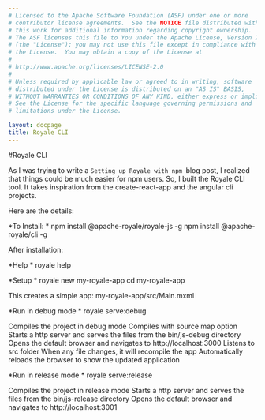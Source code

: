 ```yaml
---
# Licensed to the Apache Software Foundation (ASF) under one or more
# contributor license agreements.  See the NOTICE file distributed with
# this work for additional information regarding copyright ownership.
# The ASF licenses this file to You under the Apache License, Version 2.0
# (the "License"); you may not use this file except in compliance with
# the License.  You may obtain a copy of the License at
# 
# http://www.apache.org/licenses/LICENSE-2.0
# 
# Unless required by applicable law or agreed to in writing, software
# distributed under the License is distributed on an "AS IS" BASIS,
# WITHOUT WARRANTIES OR CONDITIONS OF ANY KIND, either express or implied.
# See the License for the specific language governing permissions and
# limitations under the License.

layout: docpage
title: Royale CLI
---
```

#Royale CLI


As I was trying to write a `Setting up Royale with npm `blog post, I
realized that things could be much easier for npm users.  So, I built the
Royale CLI tool.  It takes inspiration from the create-react-app and the
angular cli projects.

Here are the details:

*To Install: *
npm install @apache-royale/royale-js -g
npm install @apache-royale/cli -g

After installation:

*Help *
royale help

*Setup *
royale new  my-royale-app
cd my-royale-app

 This creates a simple app: my-royale-app/src/Main.mxml


*Run in debug mode *
royale serve:debug

 Compiles the project in debug mode
 Compiles with source map option
 Starts a http server and serves the files from the bin/js-debug directory
 Opens the default browser and navigates to http://localhost:3000
 Listens to src folder
 When any file changes, it will recompile the app
 Automatically reloads the browser to show the updated application

*Run in release mode *
royale serve:release

 Compiles the project in release mode
 Starts a http server and serves the files from the bin/js-release
directory
 Opens the default browser and navigates to http://localhost:3001
